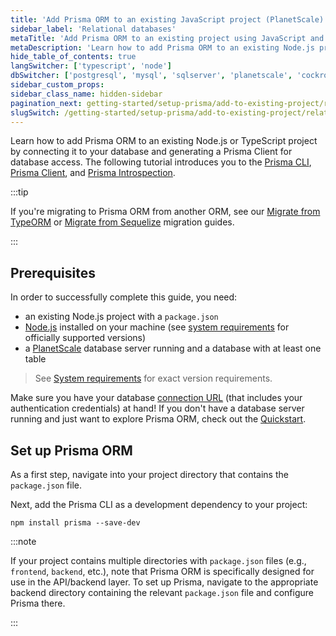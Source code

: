 ```yaml
---
title: 'Add Prisma ORM to an existing JavaScript project (PlanetScale)'
sidebar_label: 'Relational databases'
metaTitle: 'Add Prisma ORM to an existing project using JavaScript and PlanetScale (15 min)'
metaDescription: 'Learn how to add Prisma ORM to an existing Node.js project by connecting it to your PlanetScale database and generating a Prisma Client for database access.'
hide_table_of_contents: true
langSwitcher: ['typescript', 'node']
dbSwitcher: ['postgresql', 'mysql', 'sqlserver', 'planetscale', 'cockroachdb']
sidebar_custom_props:
sidebar_class_name: hidden-sidebar
pagination_next: getting-started/setup-prisma/add-to-existing-project/relational-databases/connect-your-database-node-planetscale
slugSwitch: /getting-started/setup-prisma/add-to-existing-project/relational-databases-
---
```


Learn how to add Prisma ORM to an existing Node.js or TypeScript project by connecting it to your database and generating a Prisma Client for database access. The following tutorial introduces you to the [Prisma CLI](/orm/tools/prisma-cli), [Prisma Client](/orm/prisma-client), and [Prisma Introspection](/orm/prisma-schema/introspection).

:::tip

If you're migrating to Prisma ORM from another ORM, see our [Migrate from TypeORM](/guides/migrate-from-typeorm) or [Migrate from Sequelize](/guides/migrate-from-sequelize) migration guides.

:::

## Prerequisites

In order to successfully complete this guide, you need:

- an existing Node.js project with a `package.json`
- [Node.js](https://nodejs.org/en/) installed on your machine (see [system requirements](/orm/reference/system-requirements) for officially supported versions)
- a [PlanetScale](https://planetscale.com/) database server running and a database with at least one table

> See [System requirements](/orm/reference/system-requirements) for exact version requirements.

Make sure you have your database [connection URL](/orm/reference/connection-urls) (that includes your authentication credentials) at hand! If you don't have a database server running and just want to explore Prisma ORM, check out the [Quickstart](/getting-started/quickstart-sqlite).

## Set up Prisma ORM

As a first step, navigate into your project directory that contains the `package.json` file.

Next, add the Prisma CLI as a development dependency to your project:

```terminal copy
npm install prisma --save-dev
```

:::note

If your project contains multiple directories with `package.json` files (e.g., `frontend`, `backend`, etc.), note that Prisma ORM is specifically designed for use in the API/backend layer. To set up Prisma, navigate to the appropriate backend directory containing the relevant `package.json` file and configure Prisma there.

:::
